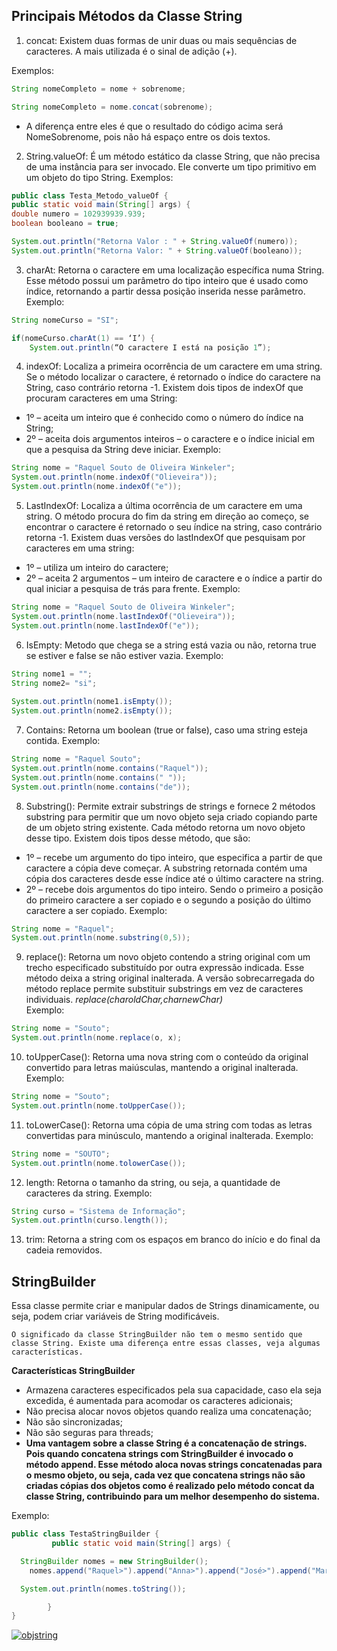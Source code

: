 ## Principais Métodos da Classe String

1. concat: Existem duas formas de unir duas ou mais sequências de caracteres. A mais utilizada é o sinal de adição (+).

Exemplos:
~~~java
String nomeCompleto = nome + sobrenome;

String nomeCompleto = nome.concat(sobrenome);
~~~

* A diferença entre eles é que o resultado do código acima será NomeSobrenome, pois não há espaço entre os dois textos.

2. String.valueOf: É um método estático da classe String, que não precisa de uma instância para ser invocado. Ele converte um tipo primitivo em um objeto do tipo String. 
Exemplos:
~~~java
public class Testa_Metodo_valueOf {
public static void main(String[] args) {
double numero = 102939939.939;
boolean booleano = true;

System.out.println("Retorna Valor : " + String.valueOf(numero));
System.out.println("Retorna Valor: " + String.valueOf(booleano));
~~~

3. charAt: Retorna o caractere em uma localização específica numa String. Esse método possui um parâmetro do tipo inteiro que é usado como índice, retornando a partir dessa posição inserida nesse parâmetro. 
Exemplo:
~~~java
String nomeCurso = "SI";

if(nomeCurso.charAt(1) == ‘I’) {
    System.out.println(“O caractere I está na posição 1”);
~~~

4. indexOf: Localiza a primeira ocorrência de um caractere em uma string. Se o método localizar o caractere, é retornado o índice do caractere na String, caso contrário retorna -1. Existem dois tipos de indexOf que procuram caracteres em uma String: 
* 1º – aceita um inteiro que é conhecido como o número do índice na String;
* 2º – aceita dois argumentos inteiros – o caractere e o índice inicial em que a pesquisa da String deve iniciar.
Exemplo:
~~~java
String nome = "Raquel Souto de Oliveira Winkeler"; 
System.out.println(nome.indexOf("Olieveira"));
System.out.println(nome.indexOf("e"));
~~~

5. LastIndexOf: Localiza a última ocorrência de um caractere em uma string. O método procura do fim da string em direção ao começo, se encontrar o caractere é retornado o seu índice na string, caso contrário retorna -1. Existem duas versões do lastIndexOf que pesquisam por caracteres em uma string: 
* 1º – utiliza um inteiro do caractere;
* 2º – aceita 2 argumentos – um inteiro de caractere e o índice a partir do qual iniciar a pesquisa de trás para frente.
Exemplo:
~~~java
String nome = "Raquel Souto de Oliveira Winkeler"; 
System.out.println(nome.lastIndexOf("Olieveira"));
System.out.println(nome.lastIndexOf("e"));
~~~

6. IsEmpty: Metodo que chega se a string está vazia ou não, retorna true se estiver e false se não estiver vazia.
Exemplo:
~~~java 
String nome1 = "";  
String nome2= "si"; 
    
System.out.println(nome1.isEmpty());  
System.out.println(nome2.isEmpty());  
~~~
 
7. Contains: Retorna um boolean (true or false), caso uma string esteja contida.
Exemplo:
~~~java
String nome = "Raquel Souto"; 
System.out.println(nome.contains("Raquel"));
System.out.println(nome.contains(" "));
System.out.println(nome.contains("de"));
~~~

8. Substring(): Permite extrair substrings de strings e fornece 2 métodos substring para permitir que um novo objeto seja criado copiando parte de um objeto string existente. Cada método retorna um novo objeto desse tipo. Existem dois tipos desse método, que são:
* 1º – recebe um argumento do tipo inteiro, que especifica a partir de que caractere a cópia deve começar. A substring retornada contém uma cópia dos caracteres desde esse índice até o último caractere na string.
* 2º – recebe dois argumentos do tipo inteiro. Sendo o primeiro a posição do primeiro caractere a ser copiado e o segundo a posição do último caractere a ser copiado.
Exemplo:
~~~java
String nome = "Raquel"; 
System.out.println(nome.substring(0,5));
~~~

9. replace(): Retorna um novo objeto contendo a string original com um trecho especificado substituído por outra expressão indicada. Esse método deixa a string original inalterada. A versão sobrecarregada do método replace permite substituir substrings em vez de caracteres individuais. *replace(charoldChar,charnewChar)*  
Exemplo:
~~~java
String nome = "Souto"; 
System.out.println(nome.replace(o, x);
~~~

10. toUpperCase(): Retorna uma nova string com o conteúdo da original convertido para letras maiúsculas, mantendo a original inalterada.
Exemplo:
~~~java
String nome = "Souto"; 
System.out.println(nome.toUpperCase());
~~~

11. toLowerCase(): Retorna uma cópia de uma string com todas as letras convertidas para minúsculo, mantendo a original inalterada. 
Exemplo:
~~~java
String nome = "SOUTO"; 
System.out.println(nome.tolowerCase());
~~~

12. length: Retorna o tamanho da string, ou seja, a quantidade de caracteres da string.
Exemplo:
~~~java
String curso = "Sistema de Informação"; 
System.out.println(curso.length());
~~~

13. trim: Retorna a string com os espaços em branco do início e do final da cadeia removidos.


## StringBuilder 

Essa classe permite criar e manipular dados de Strings dinamicamente, ou seja, podem criar variáveis de String modificáveis.   
   
    O significado da classe StringBuilder não tem o mesmo sentido que classe String. Existe uma diferença entre essas classes, veja algumas características.

**Características StringBuilder**
* Armazena caracteres especificados pela sua capacidade, caso ela seja excedida, é aumentada para acomodar os caracteres adicionais;
* Não precisa alocar novos objetos quando realiza uma concatenação;
* Não são sincronizadas;
* Não são seguras para threads;
* **Uma vantagem sobre a classe String é a concatenação de strings. Pois quando concatena strings com StringBuilder é invocado o método append. Esse método aloca novas strings concatenadas para o mesmo objeto, ou seja, cada vez que concatena strings não são criadas cópias dos objetos como é realizado pelo método concat da classe String, contribuindo para um melhor desempenho do sistema.**

Exemplo:
~~~java
public class TestaStringBuilder {
         public static void main(String[] args) {

  StringBuilder nomes = new StringBuilder();
    nomes.append("Raquel>").append("Anna>").append("José>").append("Maria");

  System.out.println(nomes.toString());

        }
}
~~~

<a href="https://imgbb.com/"><img src="https://i.ibb.co/LQvbTGr/objstring.png" alt="objstring" border="0"></a>